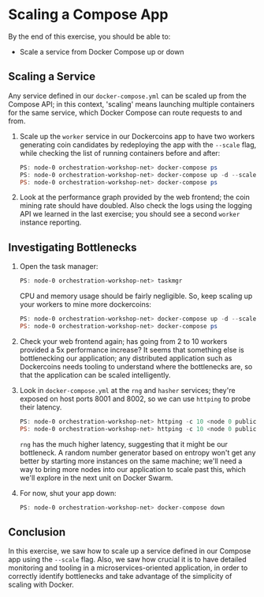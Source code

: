 # Scaling a Compose App

By the end of this exercise, you should be able to:

 - Scale a service from Docker Compose up or down

## Scaling a Service

Any service defined in our `docker-compose.yml` can be scaled up from the Compose API; in this context, 'scaling' means launching multiple containers for the same service, which Docker Compose can route requests to and from. 

1.  Scale up the `worker` service in our Dockercoins app to have two workers generating coin candidates by redeploying the app with the `--scale` flag, while checking the list of running containers before and after:

    ```powershell
    PS: node-0 orchestration-workshop-net> docker-compose ps
    PS: node-0 orchestration-workshop-net> docker-compose up -d --scale worker=2
    PS: node-0 orchestration-workshop-net> docker-compose ps
    ```

2.  Look at the performance graph provided by the web frontend; the coin mining rate should have doubled. Also check the logs using the logging API we learned in the last exercise; you should see a second `worker` instance reporting.

## Investigating Bottlenecks

1.  Open the task manager:

    ```powershell
    PS: node-0 orchestration-workshop-net> taskmgr
    ```

    CPU and memory usage should be fairly negligible. So, keep scaling up your workers to mine more dockercoins:

    ```powershell
    PS: node-0 orchestration-workshop-net> docker-compose up -d --scale worker=10
    PS: node-0 orchestration-workshop-net> docker-compose ps
    ```

2.  Check your web frontend again; has going from 2 to 10 workers provided a 5x performance increase? It seems that something else is bottlenecking our application; any distributed application such as Dockercoins needs tooling to understand where the bottlenecks are, so that the application can be scaled intelligently.

3.  Look in `docker-compose.yml` at the `rng` and `hasher` services; they're exposed on host ports 8001 and 8002, so we can use `httping` to probe their latency. 

    ```powershell
    PS: node-0 orchestration-workshop-net> httping -c 10 <node 0 public IP>:8001
    PS: node-0 orchestration-workshop-net> httping -c 10 <node 0 public IP>:8002
    ```
    
    `rng` has the much higher latency, suggesting that it might be our bottleneck. A random number generator based on entropy won't get any better by starting more instances on the same machine; we'll need a way to bring more nodes into our application to scale past this, which we'll explore in the next unit on Docker Swarm. 

4.  For now, shut your app down:

    ```powershell
    PS: node-0 orchestration-workshop-net> docker-compose down
    ```

## Conclusion

In this exercise, we saw how to scale up a service defined in our Compose app using the `--scale` flag. Also, we saw how crucial it is to have detailed monitoring and tooling in a microservices-oriented application, in order to correctly identify bottlenecks and take advantage of the simplicity of scaling with Docker.
